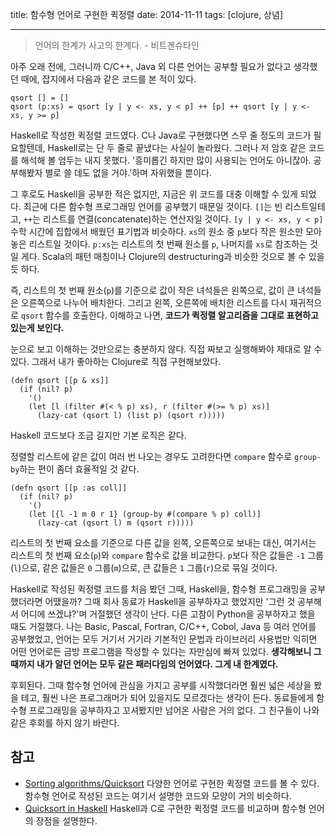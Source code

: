 title: 함수형 언어로 구현한 퀵정렬
date: 2014-11-11
tags: [clojure, 상념]

---
<blockquote class="blockquote-reverse">언어의 한계가 사고의 한계다.
- 비트겐슈타인</blockquote>

아주 오래 전에, 그러니까 C/C++, Java 외 다른 언어는 공부할 필요가 없다고 생각했던 때에, 잡지에서 다음과 같은  코드를 본 적이 있다.

```
qsort [] = []
qsort (p:xs) = qsort [y | y <- xs, y < p] ++ [p] ++ qsort [y | y <- xs, y >= p]
```

<!--more-->

Haskell로 작성한 퀵정렬 코드였다. C나 Java로 구현했다면 스무 줄 정도의 코드가 필요할텐데, Haskell로는 단 두 줄로 끝냈다는 사실이 놀라웠다. 그러나 저 암호 같은 코드를 해석해 볼 엄두는 내지 못했다. '흥미롭긴 하지만 많이 사용되는 언어도 아니잖아. 공부해봤자 별로 쓸 데도 없을 거야.'하며 자위했을 뿐이다.

그 후로도 Haskell을 공부한 적은 없지만, 지금은 위 코드를 대충 이해할 수 있게 되었다. 최근에 다른 함수형 프로그래밍 언어를 공부했기 때문일 것이다. `[]`는 빈 리스트일테고, `++`는 리스트를 연결(concatenate)하는 연산자일 것이다. `[y | y <- xs, y < p]` 수학 시간에 집합에서 배웠던 표기법과 비슷하다. `xs`의 원소 중 `p`보다 작은 원소만 모아 놓은 리스트일 것이다. `p:xs`는 리스트의 첫 번째 원소를 `p`, 나머지를 `xs`로 참조하는 것일 게다. Scala의 패턴 매칭이나 Clojure의 destructuring과 비슷한 것으로 볼 수 있을 듯 하다.

즉, 리스트의 첫 번째 원소(`p`)를 기준으로 값이 작은 녀석들은 왼쪽으로, 값이 큰 녀석들은 오른쪽으로 나누어 배치한다. 그리고 왼쪽, 오른쪽에 배치한 리스트를 다시 재귀적으로 `qsort` 함수를 호출한다. 이해하고 나면, **코드가 퀵정렬 알고리즘을 그대로 표현하고 있는게 보인다.**

눈으로 보고 이해하는 것만으로는 충분하지 않다. 직접 짜보고 실행해봐야 제대로 알 수 있다. 그래서 내가 좋아하는 Clojure로 직접 구현해보았다.

```
(defn qsort [[p & xs]]
  (if (nil? p)
    '()
    (let [l (filter #(< % p) xs), r (filter #(>= % p) xs)]
      (lazy-cat (qsort l) (list p) (qsort r)))))
```

Haskell 코드보다 조금 길지만 기본 로직은 같다.

정렬할 리스트에 같은 값이 여러 번 나오는 경우도 고려한다면 `compare` 함수로 `group-by`하는 편이 좀더 효율적일 것 같다.

```
(defn qsort [[p :as coll]]
  (if (nil? p)
    '()
    (let [{l -1 m 0 r 1} (group-by #(compare % p) coll)]
      (lazy-cat (qsort l) m (qsort r)))))
```

리스트의 첫 번째 요소를 기준으로 다른 값을 왼쪽, 오른쪽으로 보내는 대신, 여기서는 리스트의 첫 번째 요소(`p`)와 `compare` 함수로 값을 비교한다. `p`보다 작은 값들은 `-1` 그룹(`l`)으로, 같은 값들은 `0` 그룹(`m`)으로, 큰 값들은 `1` 그룹(`r`)으로 묶일 것이다.

Haskell로 작성된 퀵정렬 코드를 처음 봤던 그때, Haskell을, 함수형 프로그래밍을 공부했더라면 어땠을까? 그때 회사 동료가 Haskell을 공부하자고 했었지만 '그런 것 공부해서 어디에 쓰겠냐?'며 거절했던 생각이 난다. 다른 고참이 Python을 공부하자고 했을 때도 거절했다. 나는 Basic, Pascal, Fortran, C/C++, Cobol, Java 등 여러 언어를 공부했었고, 언어는 모두 거기서 거기라 기본적인 문법과 라이브러리 사용법만 익히면 어떤 언어로든 금방 프로그램을 작성할 수 있다는 자만심에 빠져 있었다. **생각해보니 그때까지 내가 알던 언어는 모두 같은 패러다임의 언어였다. 그게 내 한계였다.**

후회된다. 그때 함수형 언어에 관심을 가지고 공부를 시작했더라면 훨씬 넓은 세상을 봤을 테고, 훨씬 나은 프로그래머가 되어 있을지도 모르겠다는 생각이 든다. 동료들에게 함수형 프로그래밍을 공부하자고 꼬셔봤지만 넘어온 사람은 거의 없다. 그 친구들이 나와 같은 후회를 하지 않기 바란다.

## 참고
* [Sorting algorithms/Quicksort](http://rosettacode.org/wiki/Sorting_algorithms/Quicksort) 다양한 언어로 구현한 퀵정렬 코드를 볼 수 있다. 함수형 언어로 작성된 코드는 여기서 설명한 코드와 모양이 거의 비슷하다.
* [Quicksort in Haskell](https://www.haskell.org/haskellwiki/Introduction#Quicksort_in_Haskell) Haskell과 C로 구현한 퀵정렬 코드를 비교하며 함수형 언어의 장점을 설명한다.
